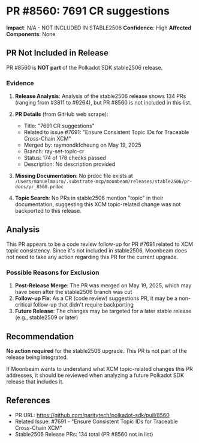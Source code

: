 # PR #8560: 7691 CR suggestions

**Impact**: N/A - NOT INCLUDED IN STABLE2506
**Confidence**: High
**Affected Components**: None

## PR Not Included in Release

PR #8560 is **NOT part** of the Polkadot SDK stable2506 release.

### Evidence

1. **Release Analysis**: Analysis of the stable2506 release shows 134 PRs (ranging from #3811 to #9264), but PR #8560 is not included in this list.

2. **PR Details** (from GitHub web scrape):
   - Title: "7691 CR suggestions"
   - Related to issue #7691: "Ensure Consistent Topic IDs for Traceable Cross-Chain XCM"
   - Merged by: raymondkfcheung on May 19, 2025
   - Branch: ray-set-topic-cr
   - Status: 174 of 178 checks passed
   - Description: No description provided

3. **Missing Documentation**: No prdoc file exists at `/Users/manuelmauro/.substrate-mcp/moonbeam/releases/stable2506/pr-docs/pr_8560.prdoc`

4. **Topic Search**: No PRs in stable2506 mention "topic" in their documentation, suggesting this XCM topic-related change was not backported to this release.

## Analysis

This PR appears to be a code review follow-up for PR #7691 related to XCM topic consistency. Since it's not included in stable2506, Moonbeam does not need to take any action regarding this PR for the current upgrade.

### Possible Reasons for Exclusion

1. **Post-Release Merge**: The PR was merged on May 19, 2025, which may have been after the stable2506 branch was cut
2. **Follow-up Fix**: As a CR (code review) suggestions PR, it may be a non-critical follow-up that didn't require backporting
3. **Future Release**: The changes may be targeted for a later stable release (e.g., stable2509 or later)

## Recommendation

**No action required** for the stable2506 upgrade. This PR is not part of the release being integrated.

If Moonbeam wants to understand what XCM topic-related changes this PR addresses, it should be reviewed when analyzing a future Polkadot SDK release that includes it.

## References

- PR URL: https://github.com/paritytech/polkadot-sdk/pull/8560
- Related Issue: #7691 - "Ensure Consistent Topic IDs for Traceable Cross-Chain XCM"
- Stable2506 Release PRs: 134 total (PR #8560 not in list)
